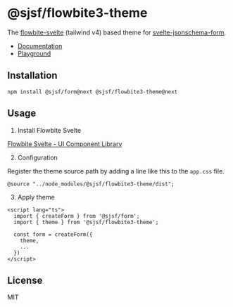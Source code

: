 # @sjsf/flowbite3-theme

The [flowbite-svelte](https://github.com/themesberg/flowbite-svelte) (tailwind v4) based theme for [svelte-jsonschema-form](https://github.com/x0k/svelte-jsonschema-form).

- [Documentation](https://x0k.github.io/svelte-jsonschema-form/themes/flowbite/)
- [Playground](https://x0k.github.io/svelte-jsonschema-form/playground2/)

## Installation

```shell
npm install @sjsf/form@next @sjsf/flowbite3-theme@next
```

## Usage

1. Install Flowbite Svelte
  
[Flowbite Svelte - UI Component Library](https://next.flowbite-svelte.com/docs/pages/introduction)

2. Configuration

Register the theme source path by adding a line like this to the `app.css` file.

`@source "../node_modules/@sjsf/flowbite3-theme/dist";`

3. Apply theme

```svelte
<script lang="ts">
  import { createForm } from '@sjsf/form';
  import { theme } from '@sjsf/flowbite3-theme';

  const form = createForm({
    theme,
    ...
  })
</script>
```

## License

MIT
